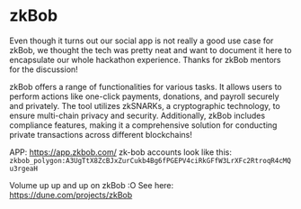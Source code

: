 # zkBob

Even though it turns out our social app is not really a good use case for zkBob, we thought the tech was pretty neat and want to document it here to encapsulate our whole hackathon experience. Thanks for zkBob mentors for the discussion!

zkBob offers a range of functionalities for various tasks. It allows users to perform actions like one-click payments, donations, and payroll securely and privately. The tool utilizes zkSNARKs, a cryptographic technology, to ensure multi-chain privacy and security. Additionally, zkBob includes compliance features, making it a comprehensive solution for conducting private transactions across different blockchains!

APP: https://app.zkbob.com/
zk-bob accounts look like this: `zkbob_polygon:A3UgTtX8ZcBJxZurCukb4Bg6fPGEPV4ciRkGFfW3LrXFc2RtroqR4cMQu3rgeaH`

Volume up up and up on zkBob :O 
See here: https://dune.com/projects/zkBob


